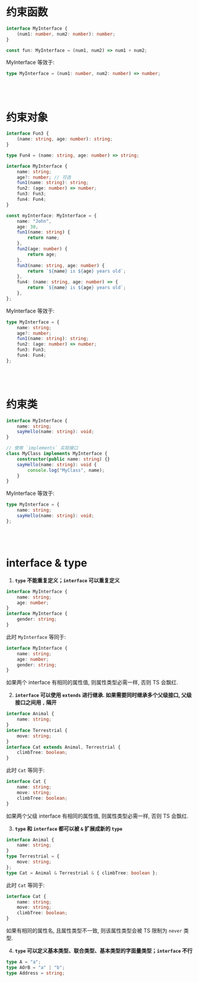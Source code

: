 # 约束函数

```ts
interface MyInterface {
    (num1: number, num2: number): number;
}

const fun: MyInterface = (num1, num2) => num1 + num2;
```

MyInterface 等效于:

```ts
type MyInterface = (num1: number, num2: number) => number;
```

<br><br>

# 约束对象

```ts
interface Fun3 {
    (name: string, age: number): string;
}

type Fun4 = (name: string, age: number) => string;

interface MyInterface {
    name: string;
    age?: number; // 可选
    fun1(name: string): string;
    fun2: (age: number) => number;
    fun3: Fun3;
    fun4: Fun4;
}

const myInterface: MyInterface = {
    name: "John",
    age: 30,
    fun1(name: string) {
        return name;
    },
    fun2(age: number) {
        return age;
    },
    fun3(name: string, age: number) {
        return `${name} is ${age} years old`;
    },
    fun4: (name: string, age: number) => {
        return `${name} is ${age} years old`;
    },
};
```

MyInterface 等效于:

```ts
type MyInterface = {
    name: string;
    age?: number;
    fun1(name: string): string;
    fun2: (age: number) => number;
    fun3: Fun3;
    fun4: Fun4;
};
```

<br><br>

# 约束类

```ts
interface MyInterface {
    name: string;
    sayHello(name: string): void;
}

// 使用 `implements` 实现接口
class MyClass implements MyInterface {
    constructor(public name: string) {}
    sayHello(name: string): void {
        console.log("MyClass", name);
    }
}
```

MyInterface 等效于:

```ts
type MyInterface = {
    name: string;
    sayHello(name: string): void;
};
```

<br><br>

# interface & type

1. **`type` 不能重复定义；`interface` 可以重复定义**

```ts
interface MyInterface {
    name: string;
    age: number;
}
interface MyInterface {
    gender: string;
}
```

此时 `MyInterface` 等同于:

```ts
interface MyInterface {
    name: string;
    age: number;
    gender: string;
}
```

如果两个 interface 有相同的属性值, 则属性类型必需一样, 否则 TS 会飘红.

2. **`interface` 可以使用 `extends` 进行继承. 如果需要同时继承多个父级接口, 父级接口之间用 `,` 隔开**

```ts
interface Animal {
    name: string;
}
interface Terrestrial {
    move: string;
}
interface Cat extends Animal, Terrestrial {
    climbTree: boolean;
}
```

此时 `Cat` 等同于:

```ts
interface Cat {
    name: string;
    move: string;
    climbTree: boolean;
}
```

如果两个父级 interface 有相同的属性值, 则属性类型必需一样, 否则 TS 会飘红.

3. **`type` 和 `interface` 都可以被 `&` 扩展成新的 `type`**

```ts
interface Animal {
    name: string;
}
type Terrestrial = {
    move: string;
};
type Cat = Animal & Terrestrial & { climbTree: boolean };
```

此时 `Cat` 等同于:

```ts
interface Cat {
    name: string;
    move: string;
    climbTree: boolean;
}
```

如果有相同的属性名, 且属性类型不一致, 则该属性类型会被 TS 限制为 `never` 类型.

4.  **`type` 可以定义基本类型、联合类型、基本类型的字面量类型；`interface` 不行**

```ts
type A = "a";
type AOrB = "a" | "b";
type Address = string;
```

<br>

